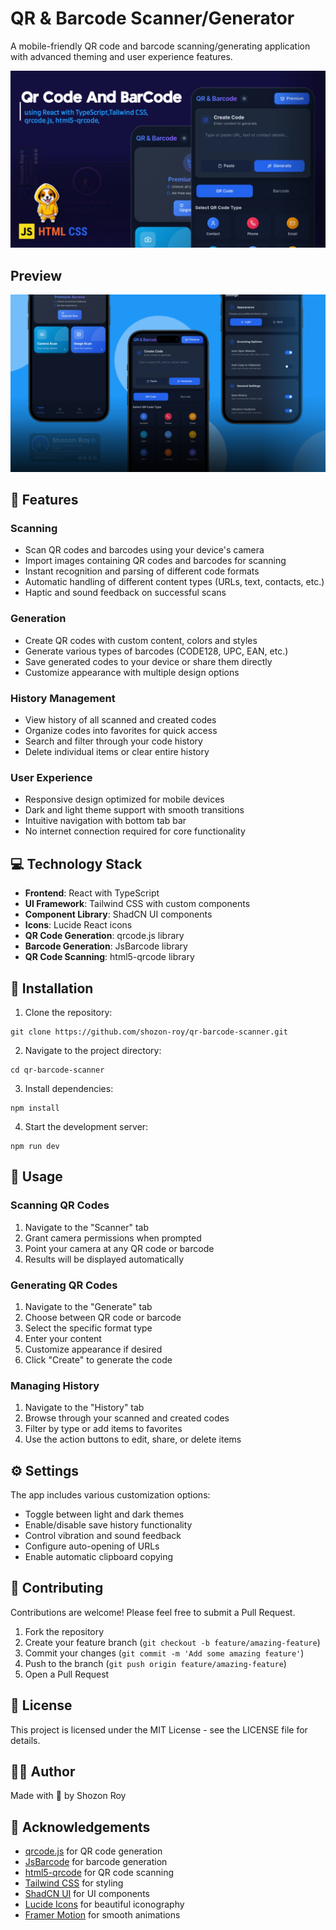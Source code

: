 # QR & Barcode Scanner/Generator

A mobile-friendly QR code and barcode scanning/generating application with advanced theming and user experience features.

![QR & Barcode Scanner/Generator](https://raw.githubusercontent.com/Shozon-Roy/QR-Barcode-Scanner/refs/heads/main/20250522_223134.jpg)

## Preview
![Preview](https://raw.githubusercontent.com/Shozon-Roy/QR-Barcode-Scanner/refs/heads/main/20250522_225958.jpg)
## 📱 Features

### Scanning 
- Scan QR codes and barcodes using your device's camera
- Import images containing QR codes and barcodes for scanning
- Instant recognition and parsing of different code formats
- Automatic handling of different content types (URLs, text, contacts, etc.)
- Haptic and sound feedback on successful scans

### Generation
- Create QR codes with custom content, colors and styles
- Generate various types of barcodes (CODE128, UPC, EAN, etc.)
- Save generated codes to your device or share them directly
- Customize appearance with multiple design options

### History Management
- View history of all scanned and created codes
- Organize codes into favorites for quick access
- Search and filter through your code history
- Delete individual items or clear entire history

### User Experience
- Responsive design optimized for mobile devices
- Dark and light theme support with smooth transitions
- Intuitive navigation with bottom tab bar
- No internet connection required for core functionality

## 💻 Technology Stack

- **Frontend**: React with TypeScript
- **UI Framework**: Tailwind CSS with custom components
- **Component Library**: ShadCN UI components
- **Icons**: Lucide React icons
- **QR Code Generation**: qrcode.js library
- **Barcode Generation**: JsBarcode library
- **QR Code Scanning**: html5-qrcode library

## 🔧 Installation

1. Clone the repository:
```
git clone https://github.com/shozon-roy/qr-barcode-scanner.git
```

2. Navigate to the project directory:
```
cd qr-barcode-scanner
```

3. Install dependencies:
```
npm install
```

4. Start the development server:
```
npm run dev
```

## 🚀 Usage

### Scanning QR Codes
1. Navigate to the "Scanner" tab
2. Grant camera permissions when prompted
3. Point your camera at any QR code or barcode
4. Results will be displayed automatically

### Generating QR Codes
1. Navigate to the "Generate" tab
2. Choose between QR code or barcode
3. Select the specific format type
4. Enter your content
5. Customize appearance if desired
6. Click "Create" to generate the code

### Managing History
1. Navigate to the "History" tab
2. Browse through your scanned and created codes
3. Filter by type or add items to favorites
4. Use the action buttons to edit, share, or delete items

## ⚙️ Settings

The app includes various customization options:
- Toggle between light and dark themes
- Enable/disable save history functionality
- Control vibration and sound feedback
- Configure auto-opening of URLs
- Enable automatic clipboard copying

## 🤝 Contributing

Contributions are welcome! Please feel free to submit a Pull Request.

1. Fork the repository
2. Create your feature branch (`git checkout -b feature/amazing-feature`)
3. Commit your changes (`git commit -m 'Add some amazing feature'`)
4. Push to the branch (`git push origin feature/amazing-feature`)
5. Open a Pull Request

## 📄 License

This project is licensed under the MIT License - see the LICENSE file for details.

## 👨‍💻 Author

Made with 💖 by Shozon Roy

## 🙏 Acknowledgements

- [qrcode.js](https://github.com/davidshimjs/qrcodejs) for QR code generation
- [JsBarcode](https://github.com/lindell/JsBarcode) for barcode generation
- [html5-qrcode](https://github.com/mebjas/html5-qrcode) for QR code scanning
- [Tailwind CSS](https://tailwindcss.com/) for styling
- [ShadCN UI](https://ui.shadcn.com/) for UI components
- [Lucide Icons](https://lucide.dev/) for beautiful iconography
- [Framer Motion](https://www.framer.com/motion/) for smooth animations
